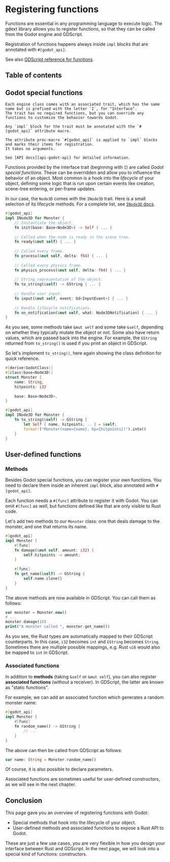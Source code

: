 <!--
  ~ Copyright (c) godot-rust; Bromeon and contributors.
  ~ This Source Code Form is subject to the terms of the Mozilla Public
  ~ License, v. 2.0. If a copy of the MPL was not distributed with this
  ~ file, You can obtain one at https://mozilla.org/MPL/2.0/.
-->

# Registering functions

Functions are essential in any programming language to execute logic. The gdext library allows you to register functions, so that they can
be called from the Godot engine and GDScript.

Registration of functions happens always inside `impl` blocks that are annotated with `#[godot_api]`.

See also [GDScript reference for functions][godot-gdscript-functions].


## Table of contents

<!-- toc -->


## Godot special functions

```admonish info title="Interface traits"
Each engine class comes with an associated trait, which has the same name but is prefixed with the letter `I`, for "Interface".
The trait has no required functions, but you can override any functions to customize the behavior towards Godot.

Any `impl` block for the trait must be annotated with the `#[godot_api]` attribute macro.
```

```admonish info title="godot_api macro"
The attribute proc-macro `#[godot_api]` is applied to `impl` blocks and marks their items for registration.
It takes no arguments.

See [API docs][api-godot-api] for detailed information.
```

Functions provided by the interface trait (beginning with `I`) are called _Godot special functions_. These can be overridden and allow you
to influence the behavior of an object. Most common is a hook into the _lifecycle_ of your object, defining some logic that is run upon
certain events like creation, scene-tree entering, or per-frame updates.

In our case, the `Node3D` comes with the `INode3D` trait.
Here is a small selection of its lifecycle methods. For a complete list, see [`INode3D` docs][api-inode3d].

```rust
#[godot_api]
impl INode3D for Monster {
    // Instantiate the object.
    fn init(base: Base<Node3D>) -> Self { ... }
    
    // Called when the node is ready in the scene tree.
    fn ready(&mut self) { ... }
    
    // Called every frame.
    fn process(&mut self, delta: f64) { ... }
    
    // Called every physics frame.
    fn physics_process(&mut self, delta: f64) { ... }
    
    // String representation of the object.
    fn to_string(&self) -> GString { ... }
    
    // Handle user input.
    fn input(&mut self, event: Gd<InputEvent>) { ... }
    
    // Handle lifecycle notifications.
    fn on_notification(&mut self, what: Node3DNotification) { ... }
}
```

As you see, some methods take `&mut self` and some take `&self`, depending on whether they typically mutate the object or not. Some also have
return values, which are passed back into the engine. For example, the `GString` returned from `to_string()` is used if you print an object
in GDScript.

So let's implement `to_string()`, here again showing the class definition for quick reference.

```rust
#[derive(GodotClass)]
#[class(base=Node3D)]
struct Monster {
    name: String,
    hitpoints: i32
    
    base: Base<Node3D>,
}

#[godot_api]
impl INode3D for Monster {      
    fn to_string(&self) -> GString {
        let Self { name, hitpoints, .. } = &self;
        format!("Monster(name={name}, hp={hitpoints})").into()
    }
}
```


## User-defined functions


### Methods

Besides Godot special functions, you can register your own functions. You need to declare them inside an inherent `impl` block, also annotated
with `#[godot_api]`.

Each function needs a `#[func]` attribute to register it with Godot. You can omit `#[func]` as well, but functions defined like that are only
visible to Rust code.

Let's add two methods to our `Monster` class: one that deals damage to the monster, and one that returns its name.

```rust
#[godot_api]
impl Monster {
    #[func]
    fn damage(&mut self, amount: i32) {
        self.hitpoints -= amount;
    }
    
    #[func]
    fn get_name(&self) -> GString {
        self.name.clone()
    }
}
```

The above methods are now available in GDScript. You can call them as follows:

```php
var monster = Monster.new()
# ...
monster.damage(10)
print("A monster called ", monster.get_name())
```

As you see, the Rust types are automatically mapped to their GDScript counterparts. In this case, `i32` becomes `int` and `GString` becomes
`String`. Sometimes there are multiple possible mappings, e.g. Rust `u16` would also be mapped to `int` in GDScript.


### Associated functions

In addition to **methods** (taking `&self` or `&mut self`), you can also register **associated functions** (without a receiver). In GDScript,
the latter are known as "static functions".

For example, we can add an associated function which generates a random monster name:

```rust
#[godot_api]
impl Monster {
    #[func]
    fn random_name() -> GString {
        // ...
    }
}
```

The above can then be called from GDScript as follows:

```php
var name: String = Monster.random_name()
```

Of course, it is also possible to declare parameters.

Associated functions are sometimes useful for user-defined constructors, as we will see in the next chapter.

<!-- TODO: base() + base_mut() -->
<!-- TODO: bind() + bind_mut() and their relation to &self/&mut self -->


## Conclusion

This page gave you an overview of registering functions with Godot:

- Special methods that hook into the lifecycle of your object.
- User-defined methods and associated functions to expose a Rust API to Godot.

These are just a few use cases, you are very flexible in how you design your interface between Rust and GDScript.
In the next page, we will look into a special kind of functions: constructors.

[api-godot-api]: https://godot-rust.github.io/docs/gdext/master/godot/register/attr.godot_api.html
[api-inode3d]: https://godot-rust.github.io/docs/gdext/master/godot/classes/trait.INode3D.html
[godot-gdscript-functions]: https://docs.godotengine.org/en/stable/tutorials/scripting/gdscript/gdscript_basics.html#functions
